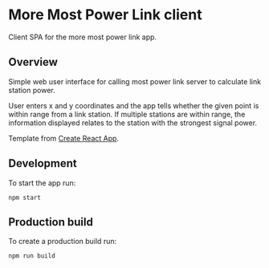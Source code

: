 # More Most Power Link client

Client SPA for the more most power link app.

## Overview

Simple web user interface for calling most power link server to calculate link station power.

User enters x and y coordinates and the app tells whether the given point is within range from a link station.
If multiple stations are within range, the information displayed relates to the station with the strongest signal power.

Template from [Create React App](https://github.com/facebook/create-react-app).

## Development

To start the app run:

    npm start

## Production build

To create a production build run:

    npm run build
